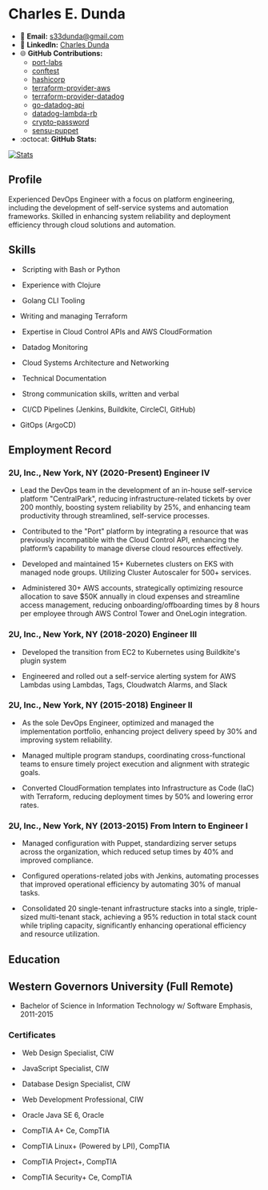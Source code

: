 # Charles E. Dunda  

- 📧 **Email:** [s33dunda@gmail.com](mailto:s33dunda@gmail.com)
- 🔗 **LinkedIn:** [Charles Dunda](https://www.linkedin.com/in/charles-dunda/)
- 🌐 **GitHub Contributions:**
  - [port-labs](https://github.com/port-labs/port-aws-exporter/pull/20)
  - [conftest](https://github.com/open-policy-agent/conftest/pull/787)
  - [hashicorp](https://github.com/hashicorp/terraform-provider-aws)
  - [terraform-provider-aws](https://github.com/hashicorp/terraform-provider-aws/pull/12599)
  - [terraform-provider-datadog](https://github.com/DataDog/terraform-provider-datadog/pull/428)
  - [go-datadog-api](https://github.com/zorkian/go-datadog-api/pull/289)
  - [datadog-lambda-rb](https://github.com/DataDog/datadog-lambda-rb/issues/40)
  - [crypto-password](https://github.com/weavejester/crypto-password/pull/7)
  - [sensu-puppet](https://github.com/sensu/sensu-puppet/issues/342)
- :octocat: **GitHub Stats:**

[![Stats](https://github-readme-stats-plum-six.vercel.app/api/?username=s33dunda&show_icons=true&theme=dark&include_all_commits=true&count_private=true)](https://github.com/s33dunda/github-readme-stats) 

## Profile

Experienced DevOps Engineer with a focus on platform engineering, including the development of self-service systems and automation frameworks. Skilled in enhancing system reliability and deployment efficiency through cloud solutions and automation.

## Skills

-  Scripting with Bash or Python
    
-  Experience with Clojure
    
-  Golang CLI Tooling
    
-  Writing and managing Terraform
    
-  Expertise in Cloud Control APIs and AWS CloudFormation
    
-  Datadog Monitoring
    
-  Cloud Systems Architecture and Networking
    
-  Technical Documentation
    
-  Strong communication skills, written and verbal
    
-  CI/CD Pipelines (Jenkins, Buildkite, CircleCI, GitHub)

-  GitOps (ArgoCD)
    
    
## Employment Record
    
    
### 2U, Inc., New York, NY (2020-Present) Engineer IV

- Lead the DevOps team in the development of an in-house self-service platform "CentralPark", reducing infrastructure-related tickets by over 200 monthly, boosting system reliability by 25%, and enhancing team productivity through streamlined, self-service processes.
    
-  Contributed to the "Port" platform by integrating a resource that was previously incompatible with the Cloud Control API, enhancing the platform’s capability to manage diverse cloud resources effectively.
    
-  Developed and maintained 15+ Kubernetes clusters on EKS with managed node groups. Utilizing Cluster Autoscaler for 500+ services.
    
-  Administered 30+ AWS accounts, strategically optimizing resource allocation to save $50K annually in cloud expenses and streamline access management, reducing onboarding/offboarding times by 8 hours per employee through AWS Control Tower and OneLogin integration.
    
### 2U, Inc., New York, NY (2018-2020) Engineer III
-  Developed the transition from EC2 to Kubernetes using Buildkite's plugin system
    
-  Engineered and rolled out a self-service alerting system for AWS Lambdas using Lambdas, Tags, Cloudwatch Alarms, and Slack
    
### 2U, Inc., New York, NY (2015-2018) Engineer II
    

-  As the sole DevOps Engineer, optimized and managed the implementation portfolio, enhancing project delivery speed by 30% and improving system reliability.
    
-  Managed multiple program standups, coordinating cross-functional teams to ensure timely project execution and alignment with strategic goals.
    
-  Converted CloudFormation templates into Infrastructure as Code (IaC) with Terraform, reducing deployment times by 50% and lowering error rates.
    
### 2U, Inc., New York, NY (2013-2015) From Intern to Engineer I
    

-  Managed configuration with Puppet, standardizing server setups across the organization, which reduced setup times by 40% and improved compliance.
    
-  Configured operations-related jobs with Jenkins, automating processes that improved operational efficiency by automating 30% of manual tasks.
    
-  Consolidated 20 single-tenant infrastructure stacks into a single, triple-sized multi-tenant stack, achieving a 95% reduction in total stack count while tripling capacity, significantly enhancing operational efficiency and resource utilization.
    
## Education
    
## Western Governors University (Full Remote)  
 - Bachelor of Science in Information Technology w/ Software Emphasis, 2011-2015
    
### Certificates    
-  Web Design Specialist, CIW
    
-  JavaScript Specialist, CIW
    
-  Database Design Specialist, CIW
    
-  Web Development Professional, CIW
    
-  Oracle Java SE 6, Oracle
    
-  CompTIA A+ Ce, CompTIA
    
-  CompTIA Linux+ (Powered by LPI), CompTIA
    
-  CompTIA Project+, CompTIA
    
-  CompTIA Security+ Ce, CompTIA
